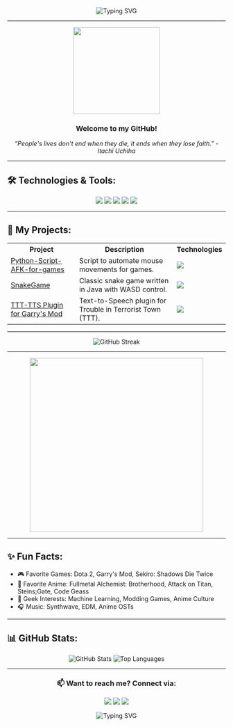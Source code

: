 <div align="center">
  <img src="https://readme-typing-svg.demolab.com?font=Fira+Code&size=24&pause=1000&center=true&vCenter=true&width=435&lines=Hello%2C+World!+I'm+Fasad_Salatov!;Full-stack+developer+from+Russia;Anime+Fan+%7C+Gamer+%7C+Coder;Creating+cool+stuff+in+Python+%2C+Go%2C+Java!" alt="Typing SVG" />
</div>

---

<div align="center">
  <img src="https://media.giphy.com/media/26Ff7Ld4XLLtrSAqg/giphy.gif" width="200"/>
  <h3>Welcome to my GitHub!</h3>
  <p><i>“People's lives don't end when they die, it ends when they lose faith.” - Itachi Uchiha</i></p>
</div>

---

## 🛠️ Technologies & Tools:

<div align="center">
  <img src="https://img.shields.io/badge/-Python-000?style=for-the-badge&logo=python&logoColor=ffdd54">
  <img src="https://img.shields.io/badge/-Java-000?style=for-the-badge&logo=java&logoColor=007396">
  <img src="https://img.shields.io/badge/-Go-000?style=for-the-badge&logo=go&logoColor=00ADD8">
  <img src="https://img.shields.io/badge/-JavaScript-000?style=for-the-badge&logo=javascript&logoColor=f7df1e">
  <img src="https://img.shields.io/badge/-Lua-000?style=for-the-badge&logo=lua&logoColor=2C2D72">
</div>

---

## 🚀 My Projects:

<div align="center">
  <table>
    <tr>
      <th>Project</th>
      <th>Description</th>
      <th>Technologies</th>
    </tr>
    <tr>
      <td><a href="https://github.com/FasadSalatov/Python-Script-AFK-for-games">Python-Script-AFK-for-games</a></td>
      <td>Script to automate mouse movements for games.</td>
      <td><img src="https://img.shields.io/badge/-Python-000?logo=python&style=flat-square"></td>
    </tr>
    <tr>
      <td><a href="https://github.com/FasadSalatov/SnakeGame">SnakeGame</a></td>
      <td>Classic snake game written in Java with WASD control.</td>
      <td><img src="https://img.shields.io/badge/-Java-000?logo=java&style=flat-square"></td>
    </tr>
    <tr>
      <td><a href="https://github.com/FasadSalatov/TTT-TTS-Plugin-for-Garry-s-Mod">TTT-TTS Plugin for Garry's Mod</a></td>
      <td>Text-to-Speech plugin for Trouble in Terrorist Town (TTT).</td>
      <td><img src="https://img.shields.io/badge/-Lua-000?logo=lua&style=flat-square"></td>
    </tr>
  </table>
</div>

---

<div align="center">
  <img src="https://github-readme-streak-stats.herokuapp.com/?user=FasadSalatov&theme=radical" alt="GitHub Streak"/>
</div>

---

<div align="center">
  <img src="https://media.giphy.com/media/v1.Y2lkPTc5MGI3NjExNzBlNjg4NDA3YTVlNzdiNjc4MzZiNDBjNzRhNjE2M2FkZTYxNGQzZiZjdD1z/MU2Zd7tcCG5sHTN0Ry/giphy.gif" width="400"/>
</div>

---

## ✨ Fun Facts:

- 🎮 Favorite Games: Dota 2, Garry's Mod, Sekiro: Shadows Die Twice
- 🌟 Favorite Anime: Fullmetal Alchemist: Brotherhood, Attack on Titan, Steins;Gate, Code Geass
- 👾 Geek Interests: Machine Learning, Modding Games, Anime Culture
- 🎧 Music: Synthwave, EDM, Anime OSTs

---

## 📊 GitHub Stats:

<div align="center">
  <img src="https://github-readme-stats.vercel.app/api?username=FasadSalatov&show_icons=true&theme=radical" alt="GitHub Stats" />
  <img src="https://github-readme-stats.vercel.app/api/top-langs/?username=FasadSalatov&layout=compact&theme=radical" alt="Top Languages" />
</div>

---

<div align="center">
  <h3>📫 Want to reach me? Connect via:</h3>
  <p>
    <a href="https://t.me/Devekiss" target="_blank"><img src="https://img.shields.io/badge/-Telegram-000?style=for-the-badge&logo=telegram"></a>
    <a href="mailto:SalatiksamaMic@outlook.com"><img src="https://img.shields.io/badge/-Email-000?style=for-the-badge&logo=gmail"></a>
    <a href="https://fasadsalatov.vercel.app" target="_blank"><img src="https://img.shields.io/badge/-Portfolio-000?style=for-the-badge&logo=vercel"></a>
  </p>
</div>

<div align="center">
  <img src="https://readme-typing-svg.demolab.com?font=Fira+Code&size=22&duration=3000&pause=500&color=FF5733&width=500&lines=That's+all+for+now.+See+you+in+the+code!" alt="Typing SVG" />
</div>
